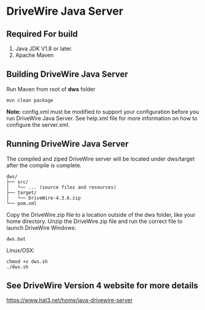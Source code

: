 # DriveWire Java Server
## Required For build
 1. Java JDK V1.8 or later. 
 2. Apache Maven

##  Building DriveWire Java Server
Run Maven from root of **dws** folder

    mvn clean package

**Note:** config.xml must be modified to support your configuration before you run DriveWire Java Server.  See help.xml file for more information on how to configure the server.xml.
## Running DriveWire Java Server
The compiled and ziped DriveWire server will be located under dws/target after the compile is complete.
```
dws/
├── src/
│   └── ... (source files and resources)
├── target/
│   └── DriveWire-4.3.6.zip
└── pom.xml
```
Copy the DriveWire<version>.zip file to a location outside of the dws folder, like your home directory.
Unzip the DriveWire<version>.zip file and run the correct file to launch DriveWire
Windows:

    dws.bat

Linux/OSX: 

    chmod +x dws.sh
    ./dws.sh

## See DriveWire Version 4 website for more details
https://www.hat3.net/home/java-drivewire-server
